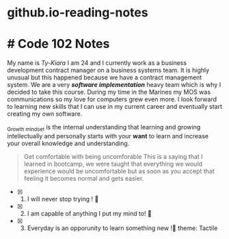 # github.io-reading-notes
# # Code 102 Notes

My name is _Ty-Kiara_ I am 24 and I currently work as a business development contract manager on a business systems team. It is highly unusual but this happened because we have a contract management system. We are a very ***software implementation*** heavy team which is why I decided to take this course. During my time in the Marines my MOS was communications so my love for computers grew even more. I look forward to learning new skills that I can use in my current career and eventually start creating my own software.

<sub>Growth mindset</sub> is the internal understanding that learning and growing intellectually and personally starts with your **want** to learn and increase your overall knowledge and understanding.
>Get comfortable with being uncomforable
This is a saying that I learned in bootcamp, we were taught that everything we would experience would be uncomfortable but as soon as you accept that feeling it becomes normal and gets easier.

- [x] 1. I will never stop trying ! :loudspeaker:
- [x] 2. I am capable of anything I put my mind to! :mag_right:
- [x] 3. Everyday is an opporunity to learn something new !:bell:
theme: Tactile